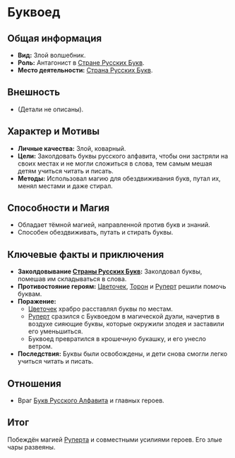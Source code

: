 # Буквоед

## Общая информация

- **Вид:** Злой волшебник.
- **Роль:** Антагонист в [Стране Русских Букв](../../places/strana_russkih_bukv.md).
- **Место деятельности:** [Страна Русских Букв](../../places/strana_russkih_bukv.md).

## Внешность

- (Детали не описаны).

## Характер и Мотивы

- **Личные качества:** Злой, коварный.
- **Цели:** Заколдовать буквы русского алфавита, чтобы они застряли на своих местах и не могли сложиться в слова, тем самым мешая детям учиться читать и писать.
- **Методы:** Использовал магию для обездвиживания букв, путал их, менял местами и даже стирал.

## Способности и Магия

- Обладает тёмной магией, направленной против букв и знаний.
- Способен обездвиживать, путать и стирать буквы.

## Ключевые факты и приключения

- **Заколдовывание [Страны Русских Букв](../../places/strana_russkih_bukv.md):** Заколдовал буквы, помешав им складываться в слова.
- **Противостояние героям:** [Цветочек](../main_heroes/cvetochek.md), [Торон](../main_heroes/toron.md) и [Руперт](../main_heroes/rupert.md) решили помочь буквам.
- **Поражение:**
  - [Цветочек](../main_heroes/cvetochek.md) храбро расставлял буквы по местам.
  - [Руперт](../main_heroes/rupert.md) сразился с Буквоедом в магической дуэли, начертив в воздухе сияющие буквы, которые окружили злодея и заставили его уменьшиться.
  - Буквоед превратился в крошечную букашку, и его унесло ветром.
- **Последствия:** Буквы были освобождены, и дети снова смогли легко учиться читать и писать.

## Отношения

- Враг [Букв Русского Алфавита](../friends_allies/bukvy_russkogo_alfavita.md) и главных героев.

## Итог

Побеждён магией [Руперта](../main_heroes/rupert.md) и совместными усилиями героев. Его злые чары развеяны.
